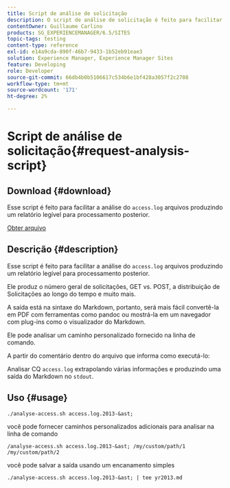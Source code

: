 ```yaml
---
title: Script de análise de solicitação
description: O script de análise de solicitação é feito para facilitar a análise dos arquivos access.log, produzindo um relatório legível para processamento posterior
contentOwner: Guillaume Carlino
products: SG_EXPERIENCEMANAGER/6.5/SITES
topic-tags: testing
content-type: reference
exl-id: e14a9cda-890f-46b7-9433-1b52eb91eae3
solution: Experience Manager, Experience Manager Sites
feature: Developing
role: Developer
source-git-commit: 66db4b0b5106617c534b6e1bf428a3057f2c2708
workflow-type: tm+mt
source-wordcount: '171'
ht-degree: 2%

---
```


# Script de análise de solicitação{#request-analysis-script}

## Download {#download}

Esse script é feito para facilitar a análise do `access.log` arquivos produzindo um relatório legível para processamento posterior.

[Obter arquivo](assets/analyse-access.sh)

## Descrição {#description}

Esse script é feito para facilitar a análise do `access.log` arquivos produzindo um relatório legível para processamento posterior.

Ele produz o número geral de solicitações, GET vs. POST, a distribuição de Solicitações ao longo do tempo e muito mais.

A saída está na sintaxe do Markdown, portanto, será mais fácil convertê-la em PDF com ferramentas como pandoc ou mostrá-la em um navegador com plug-ins como o visualizador do Markdown.

Ele pode analisar um caminho personalizado fornecido na linha de comando.

A partir do comentário dentro do arquivo que informa como executá-lo:

Analisar CQ `access.log` extrapolando várias informações e produzindo uma saída do Markdown no `stdout`.

## Uso {#usage}

`./analyse-access.sh access.log.2013-&ast;`

você pode fornecer caminhos personalizados adicionais para analisar na linha de comando

`/analyse-access.sh access.log.2013-&ast; /my/custom/path/1 /my/custom/path/2`

você pode salvar a saída usando um encanamento simples

`./analyse-access.sh access.log.2013-&ast; | tee yr2013.md`
